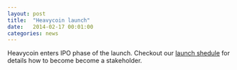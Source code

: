 ```yaml
---
layout: post
title:  "Heavycoin launch"
date:   2014-02-17 00:01:00
categories: news
---
```


<p>
Heavycoin enters IPO phase of the launch. Checkout our <a href="launch.html">launch shedule</a>
for details how to become become a stakeholder.
</p>


